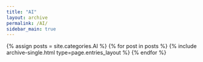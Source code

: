 ```yaml
---
title: "AI"
layout: archive
permalink: /AI/
sidebar_main: true    
---
```



{% assign posts = site.categories.AI %}
{% for post in posts %} {% include archive-single.html type=page.entries_layout %} {% endfor %}